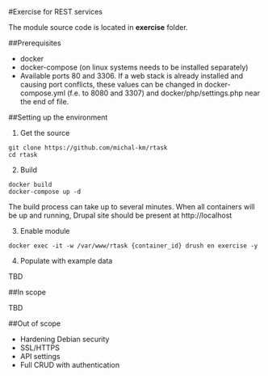 #Exercise for REST services

The module source code is located in **exercise** folder.

##Prerequisites

- docker
- docker-compose (on linux systems needs to be installed separately)
 - Available ports 80 and 3306. If a web stack is already installed and causing port conflicts, these values can be changed in docker-compose.yml (f.e. to 8080 and 3307) and docker/php/settings.php near the end of file.

##Setting up the environment

1. Get the source
```
git clone https://github.com/michal-km/rtask
cd rtask
```

2. Build
```
docker build
docker-compose up -d
```

The build process can take up to several minutes. When all containers will be up and running, Drupal site should be present at http://localhost

3. Enable module

```
docker exec -it -w /var/www/rtask {container_id} drush en exercise -y
```

4. Populate with example data

TBD

##In scope

TBD

##Out of scope

- Hardening Debian security
- SSL/HTTPS
- API settings
- Full CRUD with authentication